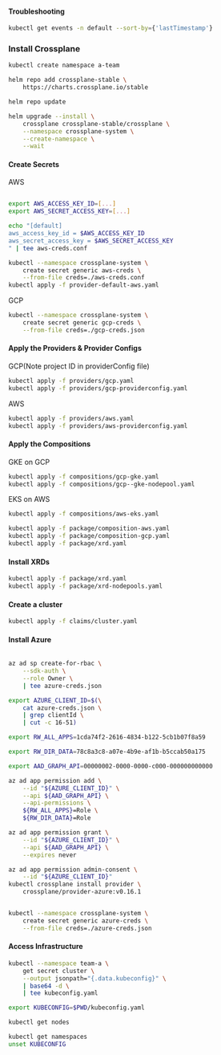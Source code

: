 

#### Troubleshooting
```sh
kubectl get events -n default --sort-by={'lastTimestamp'}
```

### Install Crossplane
```sh
kubectl create namespace a-team

helm repo add crossplane-stable \
    https://charts.crossplane.io/stable

helm repo update

helm upgrade --install \
    crossplane crossplane-stable/crossplane \
    --namespace crossplane-system \
    --create-namespace \
    --wait
```

#### Create Secrets



AWS
```sh

export AWS_ACCESS_KEY_ID=[...]
export AWS_SECRET_ACCESS_KEY=[...]

echo "[default]
aws_access_key_id = $AWS_ACCESS_KEY_ID
aws_secret_access_key = $AWS_SECRET_ACCESS_KEY
" | tee aws-creds.conf

kubectl --namespace crossplane-system \
    create secret generic aws-creds \
    --from-file creds=./aws-creds.conf
kubectl apply -f provider-default-aws.yaml

```

GCP 

```sh
kubectl --namespace crossplane-system \
    create secret generic gcp-creds \
    --from-file creds=./gcp-creds.json
```

#### Apply the Providers & Provider Configs


GCP(Note project ID in providerConfig file)
```sh
kubectl apply -f providers/gcp.yaml
kubectl apply -f providers/gcp-providerconfig.yaml
```
AWS

```sh
kubectl apply -f providers/aws.yaml
kubectl apply -f providers/aws-providerconfig.yaml
```


#### Apply the Compositions

GKE on GCP
```sh
kubectl apply -f compositions/gcp-gke.yaml
kubectl apply -f compositions/gcp--gke-nodepool.yaml
```

EKS on AWS
```sh
kubectl apply -f compositions/aws-eks.yaml
```

```sh
kubectl apply -f package/composition-aws.yaml
kubectl apply -f package/composition-gcp.yaml
kubectl apply -f package/xrd.yaml 

```
#### Install XRDs
```sh
kubectl apply -f package/xrd.yaml
kubectl apply -f package/xrd-nodepools.yaml

```

#### Create a cluster
```sh
kubectl apply -f claims/cluster.yaml
```
#### Install Azure

```sh

az ad sp create-for-rbac \
    --sdk-auth \
    --role Owner \
    | tee azure-creds.json

export AZURE_CLIENT_ID=$(\
    cat azure-creds.json \
    | grep clientId \
    | cut -c 16-51)

export RW_ALL_APPS=1cda74f2-2616-4834-b122-5cb1b07f8a59

export RW_DIR_DATA=78c8a3c8-a07e-4b9e-af1b-b5ccab50a175

export AAD_GRAPH_API=00000002-0000-0000-c000-000000000000

az ad app permission add \
    --id "${AZURE_CLIENT_ID}" \
    --api ${AAD_GRAPH_API} \
    --api-permissions \
    ${RW_ALL_APPS}=Role \
    ${RW_DIR_DATA}=Role

az ad app permission grant \
    --id "${AZURE_CLIENT_ID}" \
    --api ${AAD_GRAPH_API} \
    --expires never

az ad app permission admin-consent \
    --id "${AZURE_CLIENT_ID}"
kubectl crossplane install provider \
    crossplane/provider-azure:v0.16.1


kubectl --namespace crossplane-system \
    create secret generic azure-creds \
    --from-file creds=./azure-creds.json

```


#### Access Infrastructure
```sh
kubectl --namespace team-a \
    get secret cluster \
    --output jsonpath="{.data.kubeconfig}" \
    | base64 -d \
    | tee kubeconfig.yaml

export KUBECONFIG=$PWD/kubeconfig.yaml

kubectl get nodes

kubectl get namespaces
unset KUBECONFIG

```